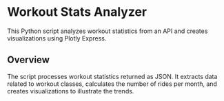 # Workout Stats Analyzer

This Python script analyzes workout statistics from an API and creates visualizations using Plotly Express.

## Overview

The script processes workout statistics returned as JSON. It extracts data related to workout classes, calculates the number of rides per month, and creates visualizations to illustrate the trends.
